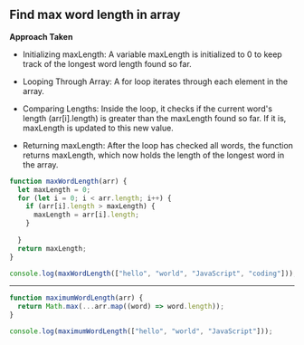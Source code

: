 ## Find max word length in array

**Approach Taken**

- Initializing maxLength: A variable maxLength is initialized to 0 to keep track of the longest word length found so far.

- Looping Through Array: A for loop iterates through each element in the array.

- Comparing Lengths: Inside the loop, it checks if the current word's length (arr[i].length) is greater than the maxLength found so far. If it is, maxLength is updated to this new value.

- Returning maxLength: After the loop has checked all words, the function returns maxLength, which now holds the length of the longest word in the array.

```js
function maxWordLength(arr) {
  let maxLength = 0;
  for (let i = 0; i < arr.length; i++) {
    if (arr[i].length > maxLength) {
      maxLength = arr[i].length;
    }
    
  }
  return maxLength;
}

console.log(maxWordLength(["hello", "world", "JavaScript", "coding"]));
```


__________________

```js
function maximumWordLength(arr) {
  return Math.max(...arr.map((word) => word.length));
}

console.log(maximumWordLength(["hello", "world", "JavaScript"]));
```
